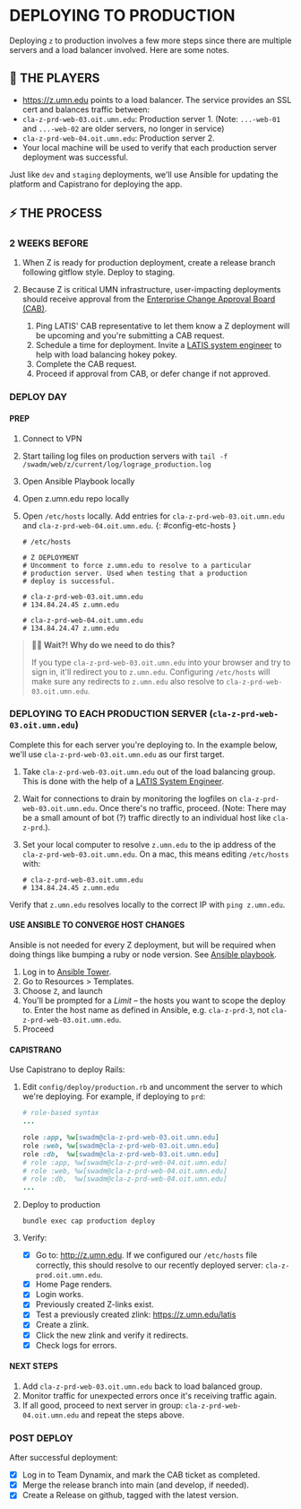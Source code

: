 # DEPLOYING TO PRODUCTION

Deploying `z` to production involves a few more steps since there are multiple servers and a load balancer involved. Here are some notes.

## 👥 THE PLAYERS

- <https://z.umn.edu> points to a load balancer. The service provides an SSL cert and balances traffic between:
- `cla-z-prd-web-03.oit.umn.edu`: Production server 1. (Note: `...-web-01` and `...-web-02` are older servers, no longer in service)
- `cla-z-prd-web-04.oit.umn.edu`: Production server 2.
- Your local machine will be used to verify that each production server deployment was successful.

Just like `dev` and `staging` deployments, we'll use Ansible for updating the platform and Capistrano for deploying the app.

## ⚡️ THE PROCESS

### 2 WEEKS BEFORE

1. When Z is ready for production deployment, create a release branch following gitflow style. Deploy to staging.

2. Because Z is critical UMN infrastructure, user-impacting deployments should receive approval from the [Enterprise Change Approval Board (CAB)](https://it.umn.edu/resources-it-staff-partners/change-management/change-approval-board).
   1. Ping LATIS' CAB representative to let them know a Z deployment will be upcoming and you're submitting a CAB request.
   2. Schedule a time for deployment. Invite a [LATIS system engineer](https://neighborhood.cla.umn.edu/latis/people/latis-staff-list) to help with load balancing hokey pokey.
   3. Complete the CAB request.
   4. Proceed if approval from CAB, or defer change if not approved.

### DEPLOY DAY

#### PREP

1.  Connect to VPN
2.  Start tailing log files on production servers with `tail -f /swadm/web/z/current/log/lograge_production.log`
3.  Open Ansible Playbook locally
4.  Open z.umn.edu repo locally
5.  Open `/etc/hosts` locally. Add entries for `cla-z-prd-web-03.oit.umn.edu` and `cla-z-prd-web-04.oit.umn.edu`. {: #config-etc-hosts }

    ```
    # /etc/hosts

    # Z DEPLOYMENT
    # Uncomment to force z.umn.edu to resolve to a particular
    # production server. Used when testing that a production
    # deploy is successful.

    # cla-z-prd-web-03.oit.umn.edu
    # 134.84.24.45 z.umn.edu

    # cla-z-prd-web-04.oit.umn.edu
    # 134.84.24.47 z.umn.edu
    ```

> **🙋‍♀️ Wait?! Why do we need to do this?**
>
> If you type `cla-z-prd-web-03.oit.umn.edu` into your browser and try to sign in, it'll redirect you to `z.umn.edu`. Configuring `/etc/hosts` will make sure any redirects to `z.umn.edu` also resolve to `cla-z-prd-web-03.oit.umn.edu`.

### DEPLOYING TO EACH PRODUCTION SERVER (`cla-z-prd-web-03.oit.umn.edu`)

Complete this for each server you're deploying to. In the example below, we'll use `cla-z-prd-web-03.oit.umn.edu` as our first target.

1. Take `cla-z-prd-web-03.oit.umn.edu` out of the load balancing group. This is done with the help of a [LATIS System Engineer](https://neighborhood.cla.umn.edu/latis/people/latis-staff-list).

2. Wait for connections to drain by monitoring the logfiles on `cla-z-prd-web-03.oit.umn.edu`. Once there's no traffic, proceed. (Note: There may be a small amount of bot (?) traffic directly to an individual host like `cla-z-prd`.).

3. Set your local computer to resolve `z.umn.edu` to the ip address of the `cla-z-prd-web-03.oit.umn.edu`. On a mac, this means editing `/etc/hosts` with:

   ```
   # cla-z-prd-web-03.oit.umn.edu
   # 134.84.24.45 z.umn.edu
   ```

Verify that `z.umn.edu` resolves locally to the correct IP with `ping z.umn.edu`.

#### USE ANSIBLE TO CONVERGE HOST CHANGES

Ansible is not needed for every Z deployment, but will be required when doing things like bumping a ruby or node version. See [Ansible playbook](https://github.umn.edu/latis-sw/ansible_playbooks).

1. Log in to [Ansible Tower](https://tower.oit.umn.edu/).
2. Go to Resources > Templates.
3. Choose `Z`, and launch
4. You'll be prompted for a _Limit_ – the hosts you want to scope the deploy to. Enter the host name as defined in Ansible, e.g. `cla-z-prd-3`, not `cla-z-prd-web-03.oit.umn.edu`.
5. Proceed

#### CAPISTRANO

Use Capistrano to deploy Rails:

1. Edit `config/deploy/production.rb` and uncomment the server to which we're deploying. For example, if deploying to `prd`:

   ```rb
   # role-based syntax
   ...

   role :app, %w[swadm@cla-z-prd-web-03.oit.umn.edu]
   role :web, %w[swadm@cla-z-prd-web-03.oit.umn.edu]
   role :db,  %w[swadm@cla-z-prd-web-03.oit.umn.edu]
   # role :app, %w[swadm@cla-z-prd-web-04.oit.umn.edu]
   # role :web, %w[swadm@cla-z-prd-web-04.oit.umn.edu]
   # role :db,  %w[swadm@cla-z-prd-web-04.oit.umn.edu]
   ...
   ```

2. Deploy to production

   ```console
   bundle exec cap production deploy
   ```

3. Verify:

   - [x] Go to: <http://z.umn.edu>. If we configured our `/etc/hosts` file correctly, this should resolve to our recently deployed server: `cla-z-prod.oit.umn.edu`.
   - [x] Home Page renders.
   - [x] Login works.
   - [x] Previously created Z-links exist.
   - [x] Test a previously created zlink: <https://z.umn.edu/latis>
   - [x] Create a zlink.
   - [x] Click the new zlink and verify it redirects.
   - [x] Check logs for errors.

#### NEXT STEPS

1. Add `cla-z-prd-web-03.oit.umn.edu` back to load balanced group.
2. Monitor traffic for unexpected errors once it's receiving traffic again.
3. If all good, proceed to next server in group: `cla-z-prd-web-04.oit.umn.edu` and repeat the steps above.

### POST DEPLOY

After successful deployment:

- [x] Log in to Team Dynamix, and mark the CAB ticket as completed.
- [x] Merge the release branch into main (and develop, if needed).
- [x] Create a Release on github, tagged with the latest version.
